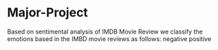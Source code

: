 # Major-Project
Based on sentimental analysis of IMDB Movie Review we classify the emotions based in the IMBD movie reviews as follows: negative positive
